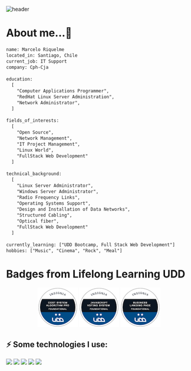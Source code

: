 ![header](https://capsule-render.vercel.app/api?type=waving&color=gradient&height=150&section=header&text=👀Hello,%20world!👋💻&fontSize=50)

# About me...👋
```
name: Marcelo Riquelme
located_in: Santiago, Chile
current_job: IT Support
company: Cph-Cja

education:
  [
    "Computer Applications Programmer",
    "RedHat Linux Server Administration",
    "Network Administrator",
  ]

fields_of_interests:
  [
    "Open Source",
    "Network Management",
    "IT Project Management",
    "Linux World",
    "FullStack Web Development"
  ]

technical_background:
  [
    "Linux Server Administrator",
    "Windows Server Administrator",
    "Radio Frequency Links",
    "Operating Systems Support",
    "Design and Installation of Data Networks",
    "Structured Cabling",
    "Optical fiber",
    "FullStack Web Development"
  ]
  
currently_learning: ["UDD Bootcamp, Full Stack Web Development"]
hobbies: ["Music", "Cinema", "Rock", "Meal"]
```
# Badges from Lifelong Learning UDD
<div align="center">
<img src=./img/cost-system-algorithm-pro-sobresaliente.png>
<img src=./img/javascript-voting-system-sobresaliente.png>
<img src=./img/business-landing-page-sobresaliente.png>

</div>


## ⚡ Some technologies I use:
<img src="https://img.shields.io/badge/LINUX-E34F26?style=for-the-badge&logo=linux&logoColor=white" /> <img src="https://img.shields.io/badge/WINDOWS-1572B6?style=for-the-badge" />
<img src="https://img.shields.io/badge/JavaScript-323330?style=for-the-badge&logo=javascript&logoColor=F7DF1E" />
<img src="https://img.shields.io/badge/GitHub-100000?style=for-the-badge&logo=github&logoColor=white" />
<img src="https://img.shields.io/badge/VSCode-0078D4?style=for-the-badge&logo=visual%20studio%20code&logoColor=white" />
